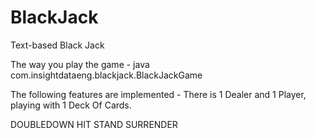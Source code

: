 BlackJack
=========

Text-based Black Jack

The way you play the game -
java com.insightdataeng.blackjack.BlackJackGame

The following features are implemented -
There is 1 Dealer and 1 Player, playing with 1 Deck Of Cards.

DOUBLEDOWN
HIT
STAND
SURRENDER
